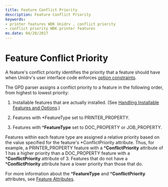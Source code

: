 ```yaml
---
title: Feature Conflict Priority
description: Feature Conflict Priority
keywords:
- printer features WDK Unidrv , conflict priority
- conflict priority WDK printer features
ms.date: 04/20/2017
---
```


# Feature Conflict Priority





A feature's conflict priority identifies the priority that a feature should have when Unidrv's user interface code enforces [option constraints](option-constraints.md).

The GPD parser assigns a conflict priority to a feature in the following order, from highest to lowest priority:

1.  Installable features that are actually installed. (See [Handling Installable Features and Options](handling-installable-features-and-options.md).)

2.  Features with \*FeatureType set to PRINTER\_PROPERTY.

3.  Features with \***FeatureType** set to DOC\_PROPERTY or JOB\_PROPERTY.

Features within each feature type are assigned a relative priority based on the value specified for the feature's \*ConflictPriority attribute. Thus, for example, a PRINTER\_PROPERTY feature with a \***ConflictPriority** attribute of 1 has a higher priority than a DOC\_PROPERTY feature with a \***ConflictPriority** attribute of 3. Features that do not have a \***ConflictPriority** attribute have a lower priority than those that do.

For more information about the \***FeatureType** and \***ConflictPriority** attributes, see [Feature Attributes](feature-attributes.md).

 

 





